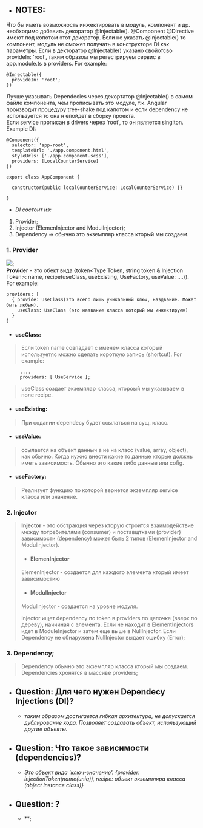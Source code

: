 - ## NOTES:
Что бы иметь возможность инжектировать в модуль, компонент и др. необходимо добавить декоратор @Injectable(). @Component @Directive имеют под копотом этот декоратор. Если не указать @Injectable() то компонент, модуль не сможет получать в конструкторе DI как параметры. Если в декторатор @Injectable() указано свойотсво provideIn: 'root', таким образом мы регестрируем сервис в app.module.ts в providers. For example:
```
@Injectable({
  provideIn: 'root'; 
})
```
Лучше указывать Dependecies через декортатор @Injectable() в самом файле компонента, чем прописывать это модуле, т.к. Angular производит процедуру tree-shake под капотом и если dependency не используется то она н епойдет в сборку проекта.  
Если service прописан в drivers  через 'root', то он является singlton.  
Example DI:
```
@Component({
  selector: 'app-root',
  templateUrl: './app.component.html',
  styleUrls: ['./app.component.scss'],
  providers: [LocalCounterService]
})

export class AppComponent {

  constructor(public localCounterService: LocalCounterService) {}
  
}
```

  - *DI состоит из:*
1.  Provider;
2.  Injector (ElemenInjector and ModulInjector);
3.  Dependency => обычно это экземпляр класса кторый мы создаем.

### 1. Provider
![](https://www.tektutorialshub.com/wp-content/uploads/2017/01/Angular-Provider.png);  
**Provider** - это обект вида {token<Type Token, string token & Injection Token>: name, recipe(useClass, useExisting, UseFactory, useValue: ....)}. For example:
~~~
providers: [
  { provide: UseClass(это всего лишь уникальный ключ, наздвание. Может быть любым),
    useClass: UseClass (это название класса который мы инжектируем)
  }
]
~~~
- #### useClass:
> Если token name совпадает с именем класса который используетяс можно сделать короткую запись (shortcut). For example:
```
     ....
     providers: [ UseService ];
```
> useClass создает экземплар класса, ктороый мы указываем в поле recipe. 

- #### useExisting:
> При содании dependecy будет ссылаться на сущ. класс.

- #### useValue:
> ссылается на объект данныч а не на класс (value, array, object), как обычно. Когда нужно внести какие то данные кторые должны иметь зависимость. Обычно это какие либо данные или cofig.
- #### useFactory:
> Реализует функцию по которой вернется экземпляр service класса  или значение.


### 2. Injector
> **Injector** - это обстракция через кторую строится взаимодействие между потребителями (consumer) и поставщтками (provider) зависимости (dependency) может быть 2 типов (ElemenInjector and ModulInjector).
> - #### ElemenInjector
>ElemenInjector  - создается для каждого элемента кторый имеет зависимостию
> - #### ModulInjector
> ModulInjector - создается на уровне модуля.
>
> Injector ищет dependency по token в providers по цепочке (вверх по дереву), начииная с элемента. Если не находит в ElementInjectors идет в ModuleInjector и затем еще выше в NullInjector. Если Dependency не обнаружена NullInjector выдает ошибку (Error);

### 3. Dependency;
> Dependency обычно это экземпляр класса кторый мы создаем. Dependencies хронятся в массиве providers;


- ## Question: Для чего нужен Dependecy Injections (DI)?

  -  *таким образом достигается гибкая архитектура, не допускается дублирование кода.
Позволяет создавать объект, использующий другие объекты.*

- ## Question: Что такое зависимости (dependencies)?
 
  -  *Это объект вида 'ключ-значение'. {provider: injectionToken(name(uniq)), recipe: объект экземпляра класса (object instance class)}*

- ## Question: ?

  -  **;
